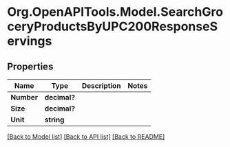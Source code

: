 # Org.OpenAPITools.Model.SearchGroceryProductsByUPC200ResponseServings

## Properties

Name | Type | Description | Notes
------------ | ------------- | ------------- | -------------
**Number** | **decimal?** |  | 
**Size** | **decimal?** |  | 
**Unit** | **string** |  | 

[[Back to Model list]](../README.md#documentation-for-models) [[Back to API list]](../README.md#documentation-for-api-endpoints) [[Back to README]](../README.md)

